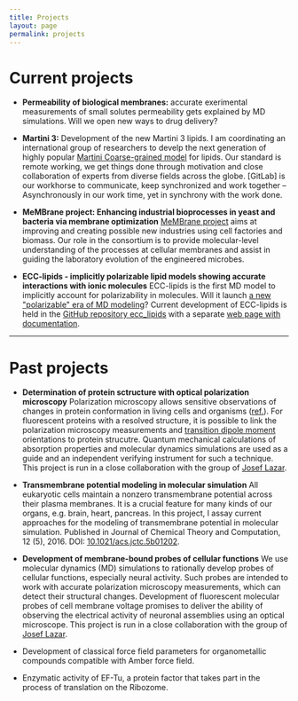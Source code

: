 ```yaml
---
title: Projects
layout: page
permalink: projects
---
```



# Current projects

- **Permeability of biological membranes:**
accurate exerimental measurements of small solutes permeability gets explained by MD simulations.
Will we open new ways to drug delivery?


- **Martini 3:**
Development of the new Martini 3 lipids. 
I am coordinating an international group of researchers to 
develp the next generation of highly popular 
[Martini Coarse-grained model](https://scholar.google.cz/scholar?hl=en&as_sdt=0,5&qsp=3&q=martini+coarse&qst=ib) for lipids. 
Our standard is remote working,
we get things done through motivation
and close collaboration of experts from diverse fields across the globe.
[GitLab] is our workhorse to communicate, keep synchronized and work together – 
Asynchronously in our work time, 
yet in synchrony with the work done.


- **MeMBrane project: Enhancing industrial bioprocesses in yeast and bacteria via membrane optimization**
[MeMBrane project](https://www.membrane.org.uk/) 
aims at improving and creating possible new industries using cell factories and biomass. 
Our role in the consortium is to provide molecular-level understanding of the processes at cellular membranes
and assist in guiding the laboratory evolution of the engineered microbes. 


- **ECC-lipids - implicitly polarizable lipid models showing accurate interactions with ionic molecules**
ECC-lipids is the first MD model to implicitly account for polarizability in molecules. 
Will it launch [a new "polarizable" era of MD modeling](https://www.frontiersin.org/articles/10.3389/fmolb.2019.00143/full)?
Current development of ECC-lipids is held in the [GitHub repository ecc_lipids](https://github.com/jmelcr/ecc_lipids)
with a separate [web page with documentation](https://jmelcr.github.io/ecc_lipids/).




<HR>



# Past projects


- **Determination of protein sctructure with optical polarization microscopy**
Polarization microscopy allows sensitive observations of changes in protein conformation in living cells and organisms ([ref.](http://dx.doi.org/10.1021/jp4067026)). 
For fluorescent proteins with a resolved structure, 
it is possible to link the polarization microscopy measurements and 
[transition dipole moment](http://www.nh.cas.cz/people/lazar/celler/tdm.php) orientations
to protein strucutre. 
Quantum mechanical calculations of absorption properties and 
molecular dynamics simulations
are used as a guide and an independent verifying instrument for such a technique. 
This project is run in a close collaboration with the group of [Josef Lazar](https://www.uochb.cz/web/structure/1408.html?lang=en). 


- **Transmembrane potential modeling in molecular simulation**
All eukaryotic cells maintain a nonzero transmembrane potential across their plasma membranes. It is a crucial feature for many kinds of our organs, e.g. brain, heart, pancreas.
In this project, I assay current approaches for the modeling of transmembrane potential in molecular simulation.
Published in Journal of Chemical Theory and Computation, 12 (5), 2016. DOI: [10.1021/acs.jctc.5b01202](https://pubs.acs.org/doi/abs/10.1021/acs.jctc.5b01202).


- **Development of membrane-bound probes of cellular functions**
We use molecular dynamics (MD) simulations to rationally develop probes of cellular functions, 
especially neural activity. Such probes are intended to work with accurate polarization microscopy measurements, 
which can detect their structural changes.
Development of fluorescent molecular probes of cell membrane voltage promises to deliver the ability
of observing the electrical activity of neuronal assemblies using an optical microscope. 
This project is run in a close collaboration with the group of [Josef Lazar](https://www.uochb.cz/web/structure/1408.html?lang=en). 

-  Development of classical force field parameters for organometallic compounds compatible with Amber force field.

-  Enzymatic activity of EF-Tu, a protein factor that takes part in the process of translation on the Ribozome.

